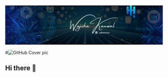 ![Alt text](cover_pic.png)

#![GitHub Cover pic](https://github.com/user-attachments/assets/321b4b6f-2eb0-4282-b664-cdcca1765868)


## Hi there 👋

<!--
**wajihakanwal/wajihakanwal** is a ✨ _special_ ✨ repository because its `README.md` (this file) appears on your GitHub profile.

Here are some ideas to get you started:

- 🔭 I’m currently working on ...
- 🌱 I’m currently learning ...
- 👯 I’m looking to collaborate on ...
- 🤔 I’m looking for help with ...
- 💬 Ask me about ...
- 📫 How to reach me: ...
- 😄 Pronouns: ...
- ⚡ Fun fact: ...
-->
